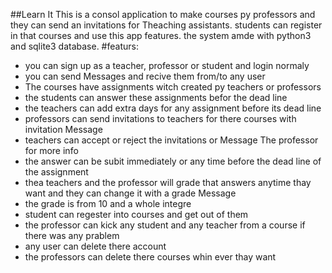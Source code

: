 ##Learn It
This is a consol application to make courses py professors and they can send an invitations for Theaching assistants. students can register in that courses and use this app features. the system amde with python3 and sqlite3 database.
#featurs:
<ul>
  <li>you can sign up as a teacher, professor or student and login normaly</li>
  <li>you can send Messages and recive them from/to any user</li>
  <li>The courses have assignments witch created py teachers or professors</li>
  <li>the students can answer these assignments befor the dead line</li>
  <li>the teachers can add extra days for any assignment before its dead line</li>
  <li>professors can send invitations to teachers for there courses with invitation Message</li>
  <li>teachers can accept or reject the invitations or Message The professor for more info</li>
  <li>the answer can be subit immediately or any time before the dead line of the assignment</li>
  <li>thea teachers and the professor will grade that answers anytime thay want and they can change it with a grade Message</li>
  <li>the grade is from 10 and a whole integre</li>
  <li>student can regester into courses and get out of them</li>
  <li>the professor can kick any student and any teacher from a course if there was any prablem</li>
  <li>any user can delete there account</li>
  <li>the professors can delete there courses whin ever thay want</li>

</ul>
